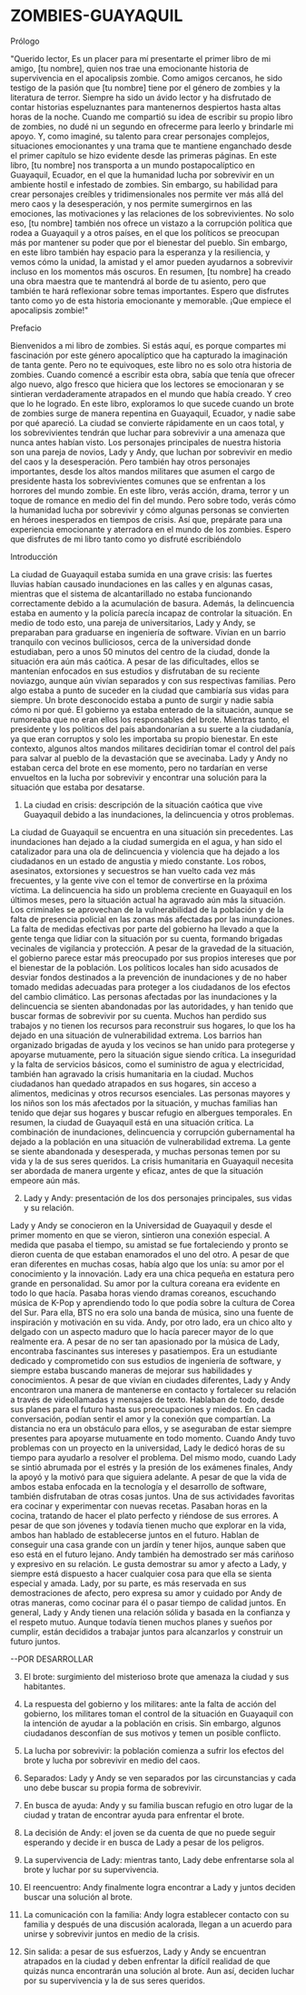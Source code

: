 # ZOMBIES-GUAYAQUIL


Prólogo

"Querido lector,
Es un placer para mí presentarte el primer libro de mi amigo, [tu nombre], quien nos trae una emocionante historia de supervivencia en el apocalipsis zombie.
Como amigos cercanos, he sido testigo de la pasión que [tu nombre] tiene por el género de zombies y la literatura de terror. Siempre ha sido un ávido lector y ha disfrutado de contar historias espeluznantes para mantenernos despiertos hasta altas horas de la noche.
Cuando me compartió su idea de escribir su propio libro de zombies, no dudé ni un segundo en ofrecerme para leerlo y brindarle mi apoyo. Y, como imaginé, su talento para crear personajes complejos, situaciones emocionantes y una trama que te mantiene enganchado desde el primer capítulo se hizo evidente desde las primeras páginas.
En este libro, [tu nombre] nos transporta a un mundo postapocalíptico en Guayaquil, Ecuador, en el que la humanidad lucha por sobrevivir en un ambiente hostil e infestado de zombies. Sin embargo, su habilidad para crear personajes creíbles y tridimensionales nos permite ver más allá del mero caos y la desesperación, y nos permite sumergirnos en las emociones, las motivaciones y las relaciones de los sobrevivientes.
No solo eso, [tu nombre] también nos ofrece un vistazo a la corrupción política que rodea a Guayaquil y a otros países, en el que los políticos se preocupan más por mantener su poder que por el bienestar del pueblo. Sin embargo, en este libro también hay espacio para la esperanza y la resiliencia, y vemos cómo la unidad, la amistad y el amor pueden ayudarnos a sobrevivir incluso en los momentos más oscuros.
En resumen, [tu nombre] ha creado una obra maestra que te mantendrá al borde de tu asiento, pero que también te hará reflexionar sobre temas importantes. Espero que disfrutes tanto como yo de esta historia emocionante y memorable.
¡Que empiece el apocalipsis zombie!"

Prefacio

Bienvenidos a mi libro de zombies. Si estás aquí, es porque compartes mi fascinación por este género apocalíptico que ha capturado la imaginación de tanta gente. Pero no te equivoques, este libro no es solo otra historia de zombies.
Cuando comencé a escribir esta obra, sabía que tenía que ofrecer algo nuevo, algo fresco que hiciera que los lectores se emocionaran y se sintieran verdaderamente atrapados en el mundo que había creado. Y creo que lo he logrado.
En este libro, exploramos lo que sucede cuando un brote de zombies surge de manera repentina en Guayaquil, Ecuador, y nadie sabe por qué apareció. La ciudad se convierte rápidamente en un caos total, y los sobrevivientes tendrán que luchar para sobrevivir a una amenaza que nunca antes habían visto.
Los personajes principales de nuestra historia son una pareja de novios, Lady y Andy, que luchan por sobrevivir en medio del caos y la desesperación. Pero también hay otros personajes importantes, desde los altos mandos militares que asumen el cargo de presidente hasta los sobrevivientes comunes que se enfrentan a los horrores del mundo zombie.
En este libro, verás acción, drama, terror y un toque de romance en medio del fin del mundo. Pero sobre todo, verás cómo la humanidad lucha por sobrevivir y cómo algunas personas se convierten en héroes inesperados en tiempos de crisis.
Así que, prepárate para una experiencia emocionante y aterradora en el mundo de los zombies. Espero que disfrutes de mi libro tanto como yo disfruté escribiéndolo

Introducción

La ciudad de Guayaquil estaba sumida en una grave crisis: las fuertes lluvias habían causado inundaciones en las calles y en algunas casas, mientras que el sistema de alcantarillado no estaba funcionando correctamente debido a la acumulación de basura. Además, la delincuencia estaba en aumento y la policía parecía incapaz de controlar la situación.
En medio de todo esto, una pareja de universitarios, Lady y Andy, se preparaban para graduarse en ingeniería de software. Vivían en un barrio tranquilo con vecinos bulliciosos, cerca de la universidad donde estudiaban, pero a unos 50 minutos del centro de la ciudad, donde la situación era aún más caótica. A pesar de las dificultades, ellos se mantenían enfocados en sus estudios y disfrutaban de su reciente noviazgo, aunque aún vivían separados y con sus respectivas familias.
Pero algo estaba a punto de suceder en la ciudad que cambiaría sus vidas para siempre. Un brote desconocido estaba a punto de surgir y nadie sabía cómo ni por qué. El gobierno ya estaba enterado de la situación, aunque se rumoreaba que no eran ellos los responsables del brote. Mientras tanto, el presidente y los políticos del país abandonarían a su suerte a la ciudadanía, ya que eran corruptos y solo les importaba su propio bienestar. En este contexto, algunos altos mandos militares decidirían tomar el control del país para salvar al pueblo de la devastación que se avecinaba.
Lady y Andy no estaban cerca del brote en ese momento, pero no tardarían en verse envueltos en la lucha por sobrevivir y encontrar una solución para la situación que estaba por desatarse.




1.	La ciudad en crisis: descripción de la situación caótica que vive Guayaquil debido a las inundaciones, la delincuencia y otros problemas.

La ciudad de Guayaquil se encuentra en una situación sin precedentes. Las inundaciones han dejado a la ciudad sumergida en el agua, y han sido el catalizador para una ola de delincuencia y violencia que ha dejado a los ciudadanos en un estado de angustia y miedo constante. Los robos, asesinatos, extorsiones y secuestros se han vuelto cada vez más frecuentes, y la gente vive con el temor de convertirse en la próxima víctima.
La delincuencia ha sido un problema creciente en Guayaquil en los últimos meses, pero la situación actual ha agravado aún más la situación. Los criminales se aprovechan de la vulnerabilidad de la población y de la falta de presencia policial en las zonas más afectadas por las inundaciones. La falta de medidas efectivas por parte del gobierno ha llevado a que la gente tenga que lidiar con la situación por su cuenta, formando brigadas vecinales de vigilancia y protección.
A pesar de la gravedad de la situación, el gobierno parece estar más preocupado por sus propios intereses que por el bienestar de la población. Los políticos locales han sido acusados de desviar fondos destinados a la prevención de inundaciones y de no haber tomado medidas adecuadas para proteger a los ciudadanos de los efectos del cambio climático.
Las personas afectadas por las inundaciones y la delincuencia se sienten abandonadas por las autoridades, y han tenido que buscar formas de sobrevivir por su cuenta. Muchos han perdido sus trabajos y no tienen los recursos para reconstruir sus hogares, lo que los ha dejado en una situación de vulnerabilidad extrema. Los barrios han organizado brigadas de ayuda y los vecinos se han unido para protegerse y apoyarse mutuamente, pero la situación sigue siendo crítica.
La inseguridad y la falta de servicios básicos, como el suministro de agua y electricidad, también han agravado la crisis humanitaria en la ciudad. Muchos ciudadanos han quedado atrapados en sus hogares, sin acceso a alimentos, medicinas y otros recursos esenciales. Las personas mayores y los niños son los más afectados por la situación, y muchas familias han tenido que dejar sus hogares y buscar refugio en albergues temporales.
En resumen, la ciudad de Guayaquil está en una situación crítica. La combinación de inundaciones, delincuencia y corrupción gubernamental ha dejado a la población en una situación de vulnerabilidad extrema. La gente se siente abandonada y desesperada, y muchas personas temen por su vida y la de sus seres queridos. La crisis humanitaria en Guayaquil necesita ser abordada de manera urgente y eficaz, antes de que la situación empeore aún más.






2.	Lady y Andy: presentación de los dos personajes principales, sus vidas y su relación.

Lady y Andy se conocieron en la Universidad de Guayaquil y desde el primer momento en que se vieron, sintieron una conexión especial. A medida que pasaba el tiempo, su amistad se fue fortaleciendo y pronto se dieron cuenta de que estaban enamorados el uno del otro. A pesar de que eran diferentes en muchas cosas, había algo que los unía: su amor por el conocimiento y la innovación.
Lady era una chica pequeña en estatura pero grande en personalidad. Su amor por la cultura coreana era evidente en todo lo que hacía. Pasaba horas viendo dramas coreanos, escuchando música de K-Pop y aprendiendo todo lo que podía sobre la cultura de Corea del Sur. Para ella, BTS no era solo una banda de música, sino una fuente de inspiración y motivación en su vida.
Andy, por otro lado, era un chico alto y delgado con un aspecto maduro que lo hacía parecer mayor de lo que realmente era. A pesar de no ser tan apasionado por la música de Lady, encontraba fascinantes sus intereses y pasatiempos. Era un estudiante dedicado y comprometido con sus estudios de ingeniería de software, y siempre estaba buscando maneras de mejorar sus habilidades y conocimientos.
A pesar de que vivían en ciudades diferentes, Lady y Andy encontraron una manera de mantenerse en contacto y fortalecer su relación a través de videollamadas y mensajes de texto. Hablaban de todo, desde sus planes para el futuro hasta sus preocupaciones y miedos. En cada conversación, podían sentir el amor y la conexión que compartían.
La distancia no era un obstáculo para ellos, y se aseguraban de estar siempre presentes para apoyarse mutuamente en todo momento. Cuando Andy tuvo problemas con un proyecto en la universidad, Lady le dedicó horas de su tiempo para ayudarlo a resolver el problema. Del mismo modo, cuando Lady se sintió abrumada por el estrés y la presión de los exámenes finales, Andy la apoyó y la motivó para que siguiera adelante.
A pesar de que la vida de ambos estaba enfocada en la tecnología y el desarrollo de software, también disfrutaban de otras cosas juntos. Una de sus actividades favoritas era cocinar y experimentar con nuevas recetas. Pasaban horas en la cocina, tratando de hacer el plato perfecto y riéndose de sus errores.
A pesar de que son jóvenes y todavía tienen mucho que explorar en la vida, ambos han hablado de establecerse juntos en el futuro. Hablan de conseguir una casa grande con un jardín y tener hijos, aunque saben que eso está en el futuro lejano.
Andy también ha demostrado ser más cariñoso y expresivo en su relación. Le gusta demostrar su amor y afecto a Lady, y siempre está dispuesto a hacer cualquier cosa para que ella se sienta especial y amada. Lady, por su parte, es más reservada en sus demostraciones de afecto, pero expresa su amor y cuidado por Andy de otras maneras, como cocinar para él o pasar tiempo de calidad juntos.
En general, Lady y Andy tienen una relación sólida y basada en la confianza y el respeto mutuo. Aunque todavía tienen muchos planes y sueños por cumplir, están decididos a trabajar juntos para alcanzarlos y construir un futuro juntos.




--POR DESARROLLAR

3.	El brote: surgimiento del misterioso brote que amenaza la ciudad y sus habitantes.

4.	La respuesta del gobierno y los militares: ante la falta de acción del gobierno, los militares toman el control de la situación en Guayaquil con la intención de ayudar a la población en crisis. Sin embargo, algunos ciudadanos desconfían de sus motivos y temen un posible conflicto.

5.	La lucha por sobrevivir: la población comienza a sufrir los efectos del brote y lucha por sobrevivir en medio del caos.

6.	Separados: Lady y Andy se ven separados por las circunstancias y cada uno debe buscar su propia forma de sobrevivir.

7.	En busca de ayuda: Andy y su familia buscan refugio en otro lugar de la ciudad y tratan de encontrar ayuda para enfrentar el brote.

8.	La decisión de Andy: el joven se da cuenta de que no puede seguir esperando y decide ir en busca de Lady a pesar de los peligros.
9.	La supervivencia de Lady: mientras tanto, Lady debe enfrentarse sola al brote y luchar por su supervivencia.

10.	El reencuentro: Andy finalmente logra encontrar a Lady y juntos deciden buscar una solución al brote.

11.	La comunicación con la familia: Andy logra establecer contacto con su familia y después de una discusión acalorada, llegan a un acuerdo para unirse y sobrevivir juntos en medio de la crisis.

12.	Sin salida: a pesar de sus esfuerzos, Lady y Andy se encuentran atrapados en la ciudad y deben enfrentar la difícil realidad de que quizás nunca encontrarán una solución al brote. Aun así, deciden luchar por su supervivencia y la de sus seres queridos.



